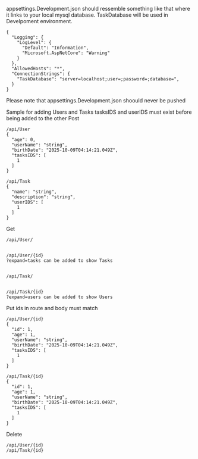 appsettings.Development.json should ressemble something like that where it links to your local mysql database.
TaskDatabase will be used in Develpoment environment.
```
{
  "Logging": {
    "LogLevel": {
      "Default": "Information",
      "Microsoft.AspNetCore": "Warning"
    }
  },
  "AllowedHosts": "*",
  "ConnectionStrings": {
    "TaskDatabase": "server=localhost;user=;password=;database=",
  }
}
```
Please note that appsettings.Development.json shoould never be pushed

Sample for adding  Users and Tasks tasksIDS and userIDS must exist before being added to the other
Post
```
/api/User
{
  "age": 0,
  "userName": "string",
  "birthDate": "2025-10-09T04:14:21.049Z",
  "tasksIDS": [
    1
  ]
}

/api/Task
{
  "name": "string",
  "description": "string",
  "userIDS": [
    1
  ]
}
```

Get
```
/api/User/


/api/User/{id}
?expand=tasks can be added to show Tasks


/api/Task/


/api/Task/{id}
?expand=users can be added to show Users

```

Put ids in route and body must match
```
/api/User/{id}
{
  "id": 1,
  "age": 1,
  "userName": "string",
  "birthDate": "2025-10-09T04:14:21.049Z",
  "tasksIDS": [
    1
  ]
}

/api/Task/{id}
{
  "id": 1,
  "age": 1,
  "userName": "string",
  "birthDate": "2025-10-09T04:14:21.049Z",
  "tasksIDS": [
    1
  ]
}
```

Delete
```
/api/User/{id}
/api/Task/{id}
```